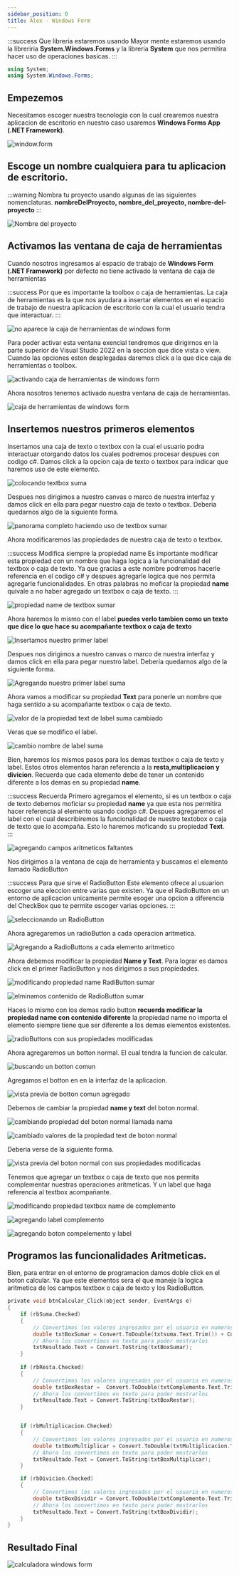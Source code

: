 ```yaml
---
sidebar_position: 0
title: Alex - Windows Form
---
```


:::success Que libreria estaremos usando
Mayor mente estaremos usando la libreriria **System.Windows.Forms** y la libreria **System** que nos permitira hacer uso de operaciones basicas.
:::

```c# title="Este ejemplo hace uso de las siguientes librerias"
using System;
using System.Windows.Forms;
```

## Empezemos

Necesitamos escoger nuestra tecnologia con la cual crearemos nuestra aplicacion de escritorio en nuestro caso usaremos **Windows Forms App (.NET Framework)**.

![window.form](pathname:///exposition-net-framework/img/seleccionar-tecnologia.png)

## Escoge un nombre cualquiera para tu aplicacion de escritorio.

:::warning Nombra tu proyecto usando algunas de las siguientes nomenclaturas.
**nombreDelProyecto, nombre_del_proyecto, nombre-del-proyecto**
:::

![Nombre del proyecto](pathname:///exposition-net-framework/img/escoge-nombre-del-projecto.png)

## Activamos las ventana de caja de herramientas

Cuando nosotros ingresamos al espacio de trabajo de **Windows Form (.NET Framework)** por defecto no tiene activado la ventana de caja de herramientas

:::success Por que es importante la toolbox o caja de herramientas.
La caja de herramientas es la que nos ayudara a insertar elementos en el espacio de trabajo de nuestra aplicacion de escritorio con la cual el usuario tendra que interactuar.
:::

![no aparece la caja de herramientas de windows form](pathname:///exposition-net-framework/img/no-aparece-la-caja-de-herramientas.png)

Para poder activar esta ventana exencial tendremos que dirigirnos en la parte superior de Visual Studio 2022 en la seccion que dice vista o view. Cuando las opciones esten desplegadas daremos click a la que dice caja de herramientas o toolbox.

![activando caja de herramientas de windows form](pathname:///exposition-net-framework/img/activamos-la-ventana-de-herramientas.png)

Ahora nosotros tenemos activado nuestra ventana de caja de herramientas.

![caja de herramientas de windows form](pathname:///exposition-net-framework/img/caja-de-herramientas.png)

## Insertemos nuestros primeros elementos

Insertamos una caja de texto o textbox con la cual el usuario podra interactuar otorgando datos los cuales podremos procesar despues con codigo c#. Damos click a la opcion caja de texto o textbox para indicar que haremos uso de este elemento.

![colocando textbox suma](pathname:///exposition-net-framework/img/insertamos-nuestro-textbox.png)

Despues nos dirigimos a nuestro canvas o marco de nuestra interfaz y damos click en ella para pegar nuestro caja de texto o textbox.
Deberia quedarnos algo de la siguiente forma.

![panorama completo haciendo uso de textbox sumar](pathname:///exposition-net-framework/img/panorama-completo-con-textbox-sumar.png)

Ahora modificaremos las propiedades de nuestra caja de texto o textbox.

:::success Modifica siempre la propiedad name
Es importante modificar esta propiedad con un nombre que haga logica a la funcionalidad del textbox o caja de texto. Ya que gracias a este nombre podremos hacerle referencia en el codigo c# y despues agregarle logica que nos permita agregarle funcionalidades. En otras palabras no moficar la propiedad **name** quivale a no haber agregado un textbox o caja de texto.
:::

![propiedad name de textbox sumar](pathname:///exposition-net-framework/img/propiedad-name-de-textbox-suma.png)

Ahora haremos lo mismo con el label **puedes verlo tambien como un texto que dice lo que hace su acompañante textbox o caja de texto**

![Insertamos nuestro primer label](pathname:///exposition-net-framework/img/insertamos-nuestro-label-suma.png)

Despues nos dirigimos a nuestro canvas o marco de nuestra interfaz y damos click en ella para pegar nuestro label. Deberia quedarnos algo de la siguiente forma.

![Agregando nuestro primer label suma](pathname:///exposition-net-framework/img/agregando-primer-label-suma.png)

Ahora vamos a modificar su propiedad **Text** para ponerle un nombre que haga sentido a su acompañante textbox o caja de texto.

![valor de la propiedad text de label suma cambiado](pathname:///exposition-net-framework/img/valor-de-la-propiedad-text-de-label-suma-cambiado.png)

Veras que se modifico el label.

![cambio nombre de label suma](pathname:///exposition-net-framework/img/nombre-cambiado-a-label-suma.png)

Bien, haremos los mismos pasos para los demas textbox o caja de texto y label. Estos otros elementos haran referencia a la **resta,multiplicacion y divicion**. Recuerda que cada elemento debe de tener un contenido diferente a los demas en su propiedad **name**.

:::success Recuerda
Primero agregamos el elemento, si es un textbox o caja de texto debemos moficiar su propiedad **name** ya que esta nos permitira hacer referencia al elemento usando codigo c#. Despues agregaremos el label con el cual describiremos la funcionalidad de nuestro textobox o caja de texto que lo acompaña. Esto lo haremos moficando su propiedad **Text**.
:::

![agregando campos aritmeticos faltantes](pathname:///exposition-net-framework/img/agregando-otros-campos.png)

Nos dirigimos a la ventana de caja de herramienta y buscamos el elemento llamado RadioButton

:::success Para que sirve el RadioButton
Este elemento ofrece al usuarion escoger una eleccion entre varias que existen. Ya que el RadioButton en un entorno de aplicacion unicamente permite esoger una opcion a diferencia del CheckBox que te permite escoger varias opciones.
:::

![seleccionando un RadioButton](pathname:///exposition-net-framework/img/seleccionando-radio-button.png)

Ahora agregaremos un radioButton a cada operacion aritmetica.

![Agregando a RadioButtons a cada elemento aritmetico](pathname:///exposition-net-framework/img/Agregando-radio-Buttons.png)

Ahora debemos modificar la propiedad **Name y Text**. Para lograr es damos click en el primer RadioButton y nos dirigimos a sus propiedades.

![modificando propiedad name RadiButton sumar](pathname:///exposition-net-framework/img/modificando-propiedad-name-radiButton-sumar.png) 

![elminamos contenido de RadioButton sumar](pathname:///exposition-net-framework/img/elminamos-contenido-de-radiobutton-sumar.png)

Haces lo mismo con los demas radio button **recuerda modificar la propiedad name con contenido diferente** la propiedad name no importa el elemento siempre tiene que ser diferente a los demas elementos existentes.

![radioButtons con sus propiedades modificadas](pathname:///exposition-net-framework/img/radioButtons-con-sus-propiedades-modificadas.png)

Ahora agregaremos un botton normal. El cual tendra la funcion de calcular.

![buscando un botton comun](pathname:///exposition-net-framework/img/buscando-un-botton-comun.png)

Agregamos el botton en en la interfaz de la aplicacion.

![vista previa de botton comun agregado](pathname:///exposition-net-framework/img/vista-previa-de-botton-comun-agregado.png)

Debemos de cambiar la propiedad **name y text** del boton normal.

![cambiando propiedad del boton normal llamada nama](pathname:///exposition-net-framework/img/cambiando-propiedad-del-boton-normal-llamada-name.png)

![cambiado valores de la propiedad text de boton normal](pathname:///exposition-net-framework/img/cambiado-valores-de-la-propiedad-text-de-boton-normal.png)

Deberia verse de la siguiente forma.

![vista previa del boton normal con sus propiedades modificadas](pathname:///exposition-net-framework/img/vista-previa-del-boton-normal-con-sus-propiedades-modificadas.png)

Tenemos que agregar un textbox o caja de texto que nos permita complementar nuestras operaciones aritmeticas.
Y un label que haga referencia al textbox acompañante.

![modificando propiedad textbox name de complemento](pathname:///exposition-net-framework/img/modificando-propiedad-textbox-name-de-complemento.png)

![agregando label complemento](pathname:///exposition-net-framework/img/agregando-label-complemento.png)

![agregando boton compelemento y label](pathname:///exposition-net-framework/img/agregando-boton-compelemento-y-label.png)

## Programos las funcionalidades Aritmeticas.

Bien, para entrar en el entorno de programacion damos doble click en el boton calcular. Ya que este elementos sera el que maneje la logica aritmetica de los campos textbox o caja de texto y los RadioButton.

```c title="Codigo del boton calcular"
private void btnCalcular_Click(object sender, EventArgs e)
{
    if (rbSuma.Checked)
    {
        // Convertimos los valores ingresados por el usuario en numeros
        double txtBoxSumar = Convert.ToDouble(txtsuma.Text.Trim()) + Convert.ToDouble(txtComplemento.Text.Trim());
        // Ahora los convertimos en texto para poder mostrarlos
        txtResultado.Text = Convert.ToString(txtBoxSumar);
    }
    
    if (rbResta.Checked)
    {
        // Convertimos los valores ingresados por el usuario en numeros
        double txtBoxRestar =  Convert.ToDouble(txtComplemento.Text.Trim()) - Convert.ToDouble(txtResta.Text.Trim());
        // Ahora los convertimos en texto para poder mostrarlos
        txtResultado.Text = Convert.ToString(txtBoxRestar);
    }


    if (rbMultiplicacion.Checked)
    {
        // Convertimos los valores ingresados por el usuario en numeros
        double txtBoxMultiplicar = Convert.ToDouble(txtMultiplicacion.Text.Trim()) * Convert.ToDouble(txtComplemento.Text.Trim());
        // Ahora los convertimos en texto para poder mostrarlos
        txtResultado.Text = Convert.ToString(txtBoxMultiplicar);
    }

    if (rbDivicion.Checked)
    {
        // Convertimos los valores ingresados por el usuario en numeros
        double txtBoxDividir = Convert.ToDouble(txtComplemento.Text.Trim()) / Convert.ToDouble(txtDivicion.Text.Trim());
        // Ahora los convertimos en texto para poder mostrarlos
        txtResultado.Text = Convert.ToString(txtBoxDividir);
    }
}
```
## Resultado Final

![calculadora windows form](pathname:///exposition-net-framework/img/calculadora-windows-form.gif)